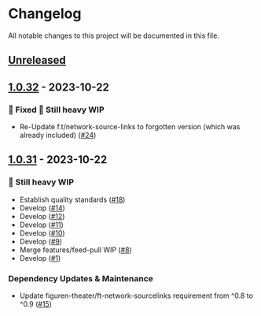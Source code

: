 # Changelog

All notable changes to this project will be documented in this file.

## [Unreleased](https://github.com/figuren-theater/ft-data/compare/1.0.32...HEAD)

## [1.0.32](https://github.com/figuren-theater/ft-data/compare/1.0.31...1.0.32) - 2023-10-22

### 🐛 Fixed 🚧 Still heavy WIP

- Re-Update f.t/network-source-links to forgotten version (which was already included) ([#24](https://github.com/figuren-theater/ft-data/pull/24))

## [1.0.31](https://github.com/figuren-theater/ft-data/compare/1.0.30...1.0.31) - 2023-10-22

### :construction: Still heavy WIP

- Establish quality standards ([#18](https://github.com/figuren-theater/ft-data/pull/18))
- Develop ([#14](https://github.com/figuren-theater/ft-data/pull/14))
- Develop ([#12](https://github.com/figuren-theater/ft-data/pull/12))
- Develop ([#11](https://github.com/figuren-theater/ft-data/pull/11))
- Develop ([#10](https://github.com/figuren-theater/ft-data/pull/10))
- Develop ([#9](https://github.com/figuren-theater/ft-data/pull/9))
- Merge features/feed-pull WIP ([#8](https://github.com/figuren-theater/ft-data/pull/8))
- Develop ([#1](https://github.com/figuren-theater/ft-data/pull/1))

### Dependency Updates & Maintenance

- Update figuren-theater/ft-network-sourcelinks requirement from ^0.8 to ^0.9 ([#15](https://github.com/figuren-theater/ft-data/pull/15))
